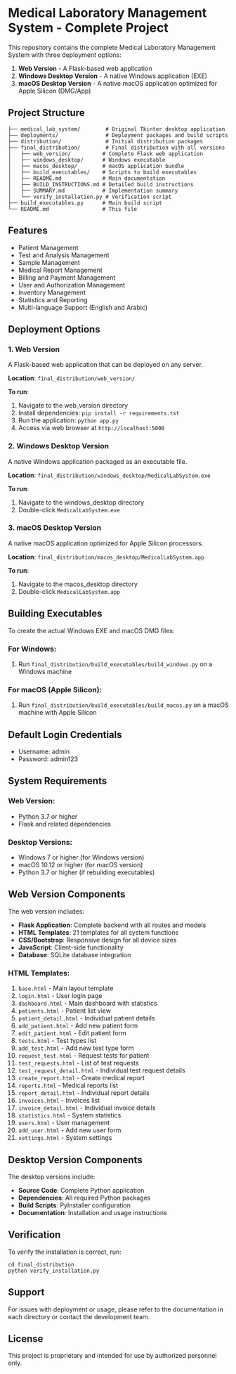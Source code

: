 # Medical Laboratory Management System - Complete Project

This repository contains the complete Medical Laboratory Management System with three deployment options:

1. **Web Version** - A Flask-based web application
2. **Windows Desktop Version** - A native Windows application (EXE)
3. **macOS Desktop Version** - A native macOS application optimized for Apple Silicon (DMG/App)

## Project Structure

```
├── medical_lab_system/        # Original Tkinter desktop application
├── deployments/               # Deployment packages and build scripts
├── distribution/              # Initial distribution packages
├── final_distribution/        # Final distribution with all versions
│   ├── web_version/          # Complete Flask web application
│   ├── windows_desktop/      # Windows executable
│   ├── macos_desktop/        # macOS application bundle
│   ├── build_executables/    # Scripts to build executables
│   ├── README.md             # Main documentation
│   ├── BUILD_INSTRUCTIONS.md # Detailed build instructions
│   ├── SUMMARY.md            # Implementation summary
│   └── verify_installation.py # Verification script
├── build_executables.py      # Main build script
└── README.md                 # This file
```

## Features

- Patient Management
- Test and Analysis Management
- Sample Management
- Medical Report Management
- Billing and Payment Management
- User and Authorization Management
- Inventory Management
- Statistics and Reporting
- Multi-language Support (English and Arabic)

## Deployment Options

### 1. Web Version

A Flask-based web application that can be deployed on any server.

**Location**: `final_distribution/web_version/`

**To run**:
1. Navigate to the web_version directory
2. Install dependencies: `pip install -r requirements.txt`
3. Run the application: `python app.py`
4. Access via web browser at `http://localhost:5000`

### 2. Windows Desktop Version

A native Windows application packaged as an executable file.

**Location**: `final_distribution/windows_desktop/MedicalLabSystem.exe`

**To run**:
1. Navigate to the windows_desktop directory
2. Double-click `MedicalLabSystem.exe`

### 3. macOS Desktop Version

A native macOS application optimized for Apple Silicon processors.

**Location**: `final_distribution/macos_desktop/MedicalLabSystem.app`

**To run**:
1. Navigate to the macos_desktop directory
2. Double-click `MedicalLabSystem.app`

## Building Executables

To create the actual Windows EXE and macOS DMG files:

### For Windows:
1. Run `final_distribution/build_executables/build_windows.py` on a Windows machine

### For macOS (Apple Silicon):
1. Run `final_distribution/build_executables/build_macos.py` on a macOS machine with Apple Silicon

## Default Login Credentials

- Username: admin
- Password: admin123

## System Requirements

### Web Version:
- Python 3.7 or higher
- Flask and related dependencies

### Desktop Versions:
- Windows 7 or higher (for Windows version)
- macOS 10.12 or higher (for macOS version)
- Python 3.7 or higher (if rebuilding executables)

## Web Version Components

The web version includes:

- **Flask Application**: Complete backend with all routes and models
- **HTML Templates**: 21 templates for all system functions
- **CSS/Bootstrap**: Responsive design for all device sizes
- **JavaScript**: Client-side functionality
- **Database**: SQLite database integration

### HTML Templates:
1. `base.html` - Main layout template
2. `login.html` - User login page
3. `dashboard.html` - Main dashboard with statistics
4. `patients.html` - Patient list view
5. `patient_detail.html` - Individual patient details
6. `add_patient.html` - Add new patient form
7. `edit_patient.html` - Edit patient form
8. `tests.html` - Test types list
9. `add_test.html` - Add new test type form
10. `request_test.html` - Request tests for patient
11. `test_requests.html` - List of test requests
12. `test_request_detail.html` - Individual test request details
13. `create_report.html` - Create medical report
14. `reports.html` - Medical reports list
15. `report_detail.html` - Individual report details
16. `invoices.html` - Invoices list
17. `invoice_detail.html` - Individual invoice details
18. `statistics.html` - System statistics
19. `users.html` - User management
20. `add_user.html` - Add new user form
21. `settings.html` - System settings

## Desktop Version Components

The desktop versions include:

- **Source Code**: Complete Python application
- **Dependencies**: All required Python packages
- **Build Scripts**: PyInstaller configuration
- **Documentation**: Installation and usage instructions

## Verification

To verify the installation is correct, run:
```
cd final_distribution
python verify_installation.py
```

## Support

For issues with deployment or usage, please refer to the documentation in each directory or contact the development team.

## License

This project is proprietary and intended for use by authorized personnel only.